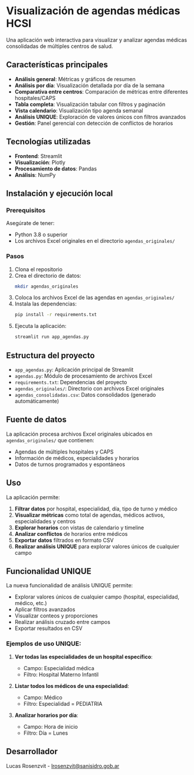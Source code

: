 # Visualización de agendas médicas HCSI

Una aplicación web interactiva para visualizar y analizar agendas médicas consolidadas de múltiples centros de salud.

## Características principales

- **Análisis general**: Métricas y gráficos de resumen
- **Análisis por día**: Visualización detallada por día de la semana
- **Comparativa entre centros**: Comparación de métricas entre diferentes hospitales/CAPS
- **Tabla completa**: Visualización tabular con filtros y paginación
- **Vista calendario**: Visualización tipo agenda semanal
- **Análisis UNIQUE**: Exploración de valores únicos con filtros avanzados
- **Gestión**: Panel gerencial con detección de conflictos de horarios

## Tecnologías utilizadas

- **Frontend**: Streamlit
- **Visualización**: Plotly
- **Procesamiento de datos**: Pandas
- **Análisis**: NumPy

## Instalación y ejecución local

### Prerequisitos

Asegúrate de tener:
- Python 3.8 o superior
- Los archivos Excel originales en el directorio `agendas_originales/`

### Pasos

1. Clona el repositorio
2. Crea el directorio de datos:
   ```bash
   mkdir agendas_originales
   ```
3. Coloca los archivos Excel de las agendas en `agendas_originales/`
4. Instala las dependencias:
   ```bash
   pip install -r requirements.txt
   ```
5. Ejecuta la aplicación:
   ```bash
   streamlit run app_agendas.py
   ```

## Estructura del proyecto

- `app_agendas.py`: Aplicación principal de Streamlit
- `agendas.py`: Módulo de procesamiento de archivos Excel
- `requirements.txt`: Dependencias del proyecto
- `agendas_originales/`: Directorio con archivos Excel originales
- `agendas_consolidadas.csv`: Datos consolidados (generado automáticamente)

## Fuente de datos

La aplicación procesa archivos Excel originales ubicados en `agendas_originales/` que contienen:
- Agendas de múltiples hospitales y CAPS
- Información de médicos, especialidades y horarios
- Datos de turnos programados y espontáneos

## Uso

La aplicación permite:

1. **Filtrar datos** por hospital, especialidad, día, tipo de turno y médico
2. **Visualizar métricas** como total de agendas, médicos activos, especialidades y centros
3. **Explorar horarios** con vistas de calendario y timeline
4. **Analizar conflictos** de horarios entre médicos
5. **Exportar datos** filtrados en formato CSV
6. **Realizar análisis UNIQUE** para explorar valores únicos de cualquier campo

## Funcionalidad UNIQUE

La nueva funcionalidad de análisis UNIQUE permite:

- Explorar valores únicos de cualquier campo (hospital, especialidad, médico, etc.)
- Aplicar filtros avanzados
- Visualizar conteos y proporciones
- Realizar análisis cruzado entre campos
- Exportar resultados en CSV

### Ejemplos de uso UNIQUE:

1. **Ver todas las especialidades de un hospital específico**:
   - Campo: Especialidad médica
   - Filtro: Hospital Materno Infantil

2. **Listar todos los médicos de una especialidad**:
   - Campo: Médico
   - Filtro: Especialidad = PEDIATRIA

3. **Analizar horarios por día**:
   - Campo: Hora de inicio
   - Filtro: Día = Lunes

## Desarrollador

Lucas Rosenzvit - lrosenzvit@sanisidro.gob.ar
